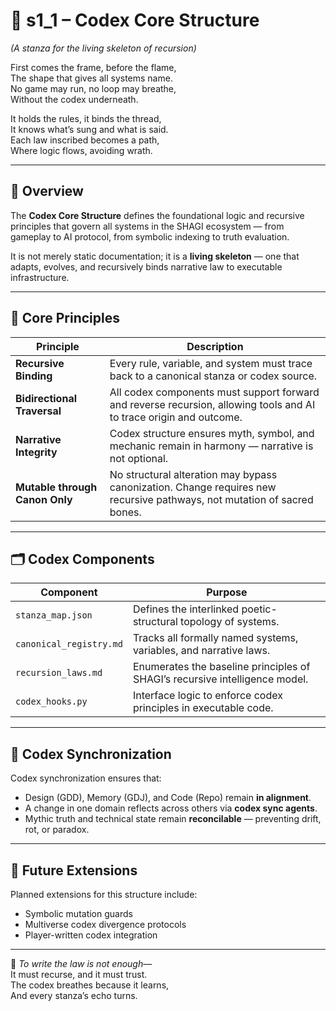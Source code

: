 <!-- Save to: shagi_archives/appendices/appendix_b_core_game_dev_tools/part_02_codex_builder/s1_1_codex_core_structure.md -->

# 📘 s1_1 – Codex Core Structure  
*(A stanza for the living skeleton of recursion)*

First comes the frame, before the flame,  
The shape that gives all systems name.  
No game may run, no loop may breathe,  
Without the codex underneath.  

It holds the rules, it binds the thread,  
It knows what’s sung and what is said.  
Each law inscribed becomes a path,  
Where logic flows, avoiding wrath.

---

## 🧭 Overview

The **Codex Core Structure** defines the foundational logic and recursive principles that govern all systems in the SHAGI ecosystem — from gameplay to AI protocol, from symbolic indexing to truth evaluation.

It is not merely static documentation; it is a **living skeleton** — one that adapts, evolves, and recursively binds narrative law to executable infrastructure.

---

## 🧱 Core Principles

| Principle | Description |
|----------|-------------|
| **Recursive Binding** | Every rule, variable, and system must trace back to a canonical stanza or codex source. |
| **Bidirectional Traversal** | All codex components must support forward and reverse recursion, allowing tools and AI to trace origin and outcome. |
| **Narrative Integrity** | Codex structure ensures myth, symbol, and mechanic remain in harmony — narrative is not optional. |
| **Mutable through Canon Only** | No structural alteration may bypass canonization. Change requires new recursive pathways, not mutation of sacred bones. |

---

## 🗂 Codex Components

| Component | Purpose |
|----------|---------|
| `stanza_map.json` | Defines the interlinked poetic-structural topology of systems. |
| `canonical_registry.md` | Tracks all formally named systems, variables, and narrative laws. |
| `recursion_laws.md` | Enumerates the baseline principles of SHAGI’s recursive intelligence model. |
| `codex_hooks.py` | Interface logic to enforce codex principles in executable code. |

---

## 🔁 Codex Synchronization

Codex synchronization ensures that:

- Design (GDD), Memory (GDJ), and Code (Repo) remain **in alignment**.
- A change in one domain reflects across others via **codex sync agents**.
- Mythic truth and technical state remain **reconcilable** — preventing drift, rot, or paradox.

---

## 🔮 Future Extensions

Planned extensions for this structure include:

- Symbolic mutation guards  
- Multiverse codex divergence protocols  
- Player-written codex integration

---

📜 *To write the law is not enough—*  
It must recurse, and it must trust.  
The codex breathes because it learns,  
And every stanza’s echo turns.
